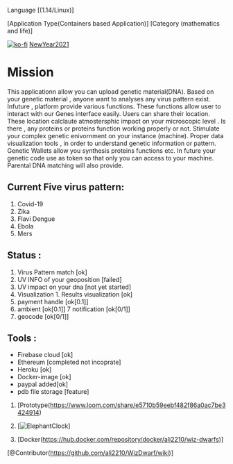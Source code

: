  Language [(1.14/Linux)]
 
 [Application Type(Containers based Application)]
 [Category (mathematics and life)]

 [![ko-fi](https://www.ko-fi.com/img/githubbutton_sm.svg)](https://ko-fi.com/H2H22YW0G)
[NewYear2021](:tada:)

# Mission
This applicationn allow you can upload  genetic material(DNA). Based on your genetic material , anyone want to analyses any virus pattern exist. Infuture , platform provide various functions. These functions allow user to interact with our Genes interface easily. Users can share their location. These location calclaute atmostersphic impact on your microscopic level . Is there , any proteins or proteins function working properly or not. Stimulate your complex genetic enivornment on your instance (machine). Proper data visualization tools , in order to understand genetic information or pattern. Genetic Wallets allow you synthesis proteins functions etc. In future your genetic code use as token so that only you can access to your machine. Parental DNA matching will also provide. 
## Current Five virus pattern:
1. Covid-19
2. Zika
3. Flavi Dengue
4. Ebola
5. Mers
       
## Status : 
1. Virus Pattern match [ok]
2. UV INFO of your geoposition [failed]
3. UV impact on your dna [not yet started]
4. Visualization 
       1. Results visualization [ok]
5. payment handle [ok[0.1]]
6. ambient [ok[0.1]]
7 notification [ok[0/1]]
8. geocode  [ok[0/1]]
## Tools :
- Firebase cloud [ok]
- Ethereum [completed not incoprate]
- Heroku [ok]
- Docker-image [ok]
- paypal added[ok]         
- pdb file storage [feature]


 1. [Prototype(https://www.loom.com/share/e5710b59eebf482f86a0ac7be3424914)

 2. [![ElephantClock](https://upload.wikimedia.org/wikipedia/commons/7/76/Al-jazari_elephant_clock.png)]

 3. [Docker(https://hub.docker.com/repository/docker/ali2210/wiz-dwarfs)]

  [@Contributor(https://github.com/ali2210/WizDwarf/wiki)] 
